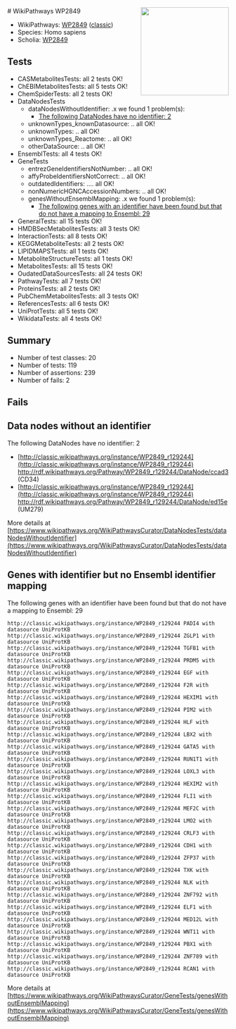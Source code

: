 <img style="float: right; width: 200px" src="https://upload.wikimedia.org/wikipedia/commons/thumb/8/83/Wplogo_with_text_500.png/640px-Wplogo_with_text_500.png" />
# WikiPathways WP2849

* WikiPathways: [WP2849](https://wikipathways.org/pathways/WP2849) ([classic](https://classic.wikipathways.org/instance/WP2849))
* Species: Homo sapiens
* Scholia: [WP2849](https://scholia.toolforge.org/wikipathways/WP2849)
## Tests
* CASMetabolitesTests: all 2 tests OK!
* ChEBIMetabolitesTests: all 5 tests OK!
* ChemSpiderTests: all 2 tests OK!
* DataNodesTests
    * dataNodesWithoutIdentifier: .x we found 1 problem(s):
        * [The following DataNodes have no identifier: 2](#d2d32fa1)
    * unknownTypes_knownDatasource: .. all OK!
    * unknownTypes: .. all OK!
    * unknownTypes_Reactome: .. all OK!
    * otherDataSource: .. all OK!
* EnsemblTests: all 4 tests OK!
* GeneTests
    * entrezGeneIdentifiersNotNumber: .. all OK!
    * affyProbeIdentifiersNotCorrect: .. all OK!
    * outdatedIdentifiers: .... all OK!
    * nonNumericHGNCAccessionNumbers: .. all OK!
    * genesWithoutEnsemblMapping: .x we found 1 problem(s):
        * [The following genes with an identifier have been found but that do not have a mapping to Ensembl: 29](#c4e54335)
* GeneralTests: all 15 tests OK!
* HMDBSecMetabolitesTests: all 3 tests OK!
* InteractionTests: all 8 tests OK!
* KEGGMetaboliteTests: all 2 tests OK!
* LIPIDMAPSTests: all 1 tests OK!
* MetaboliteStructureTests: all 1 tests OK!
* MetabolitesTests: all 15 tests OK!
* OudatedDataSourcesTests: all 24 tests OK!
* PathwayTests: all 7 tests OK!
* ProteinsTests: all 2 tests OK!
* PubChemMetabolitesTests: all 3 tests OK!
* ReferencesTests: all 6 tests OK!
* UniProtTests: all 5 tests OK!
* WikidataTests: all 4 tests OK!


## Summary

* Number of test classes: 20
* Number of tests: 119
* Number of assertions: 239
* Number of fails: 2

## Fails

<a name="d2d32fa1" />

## Data nodes without an identifier

The following DataNodes have no identifier: 2

* [http://classic.wikipathways.org/instance/WP2849_r129244](http://classic.wikipathways.org/instance/WP2849_r129244) http://rdf.wikipathways.org/Pathway/WP2849_r129244/DataNode/ccad3 (CD34)
* [http://classic.wikipathways.org/instance/WP2849_r129244](http://classic.wikipathways.org/instance/WP2849_r129244) http://rdf.wikipathways.org/Pathway/WP2849_r129244/DataNode/ed15e (UM279)


More details at [https://www.wikipathways.org/WikiPathwaysCurator/DataNodesTests/dataNodesWithoutIdentifier](https://www.wikipathways.org/WikiPathwaysCurator/DataNodesTests/dataNodesWithoutIdentifier)

<a name="c4e54335" />

## Genes with identifier but no Ensembl identifier mapping

The following genes with an identifier have been found but that do not have a mapping to Ensembl: 29
```
http://classic.wikipathways.org/instance/WP2849_r129244 PADI4 with datasource UniProtKB
http://classic.wikipathways.org/instance/WP2849_r129244 ZGLP1 with datasource UniProtKB
http://classic.wikipathways.org/instance/WP2849_r129244 TGFB1 with datasource UniProtKB
http://classic.wikipathways.org/instance/WP2849_r129244 PRDM5 with datasource UniProtKB
http://classic.wikipathways.org/instance/WP2849_r129244 EGF with datasource UniProtKB
http://classic.wikipathways.org/instance/WP2849_r129244 F2R with datasource UniProtKB
http://classic.wikipathways.org/instance/WP2849_r129244 HEXIM1 with datasource UniProtKB
http://classic.wikipathways.org/instance/WP2849_r129244 PIM2 with datasource UniProtKB
http://classic.wikipathways.org/instance/WP2849_r129244 HLF with datasource UniProtKB
http://classic.wikipathways.org/instance/WP2849_r129244 LBX2 with datasource UniProtKB
http://classic.wikipathways.org/instance/WP2849_r129244 GATA5 with datasource UniProtKB
http://classic.wikipathways.org/instance/WP2849_r129244 RUN1T1 with datasource UniProtKB
http://classic.wikipathways.org/instance/WP2849_r129244 LOXL3 with datasource UniProtKB
http://classic.wikipathways.org/instance/WP2849_r129244 HEXIM2 with datasource UniProtKB
http://classic.wikipathways.org/instance/WP2849_r129244 FLI1 with datasource UniProtKB
http://classic.wikipathways.org/instance/WP2849_r129244 MEF2C with datasource UniProtKB
http://classic.wikipathways.org/instance/WP2849_r129244 LMO2 with datasource UniProtKB
http://classic.wikipathways.org/instance/WP2849_r129244 CRLF3 with datasource UniProtKB
http://classic.wikipathways.org/instance/WP2849_r129244 CDH1 with datasource UniProtKB
http://classic.wikipathways.org/instance/WP2849_r129244 ZFP37 with datasource UniProtKB
http://classic.wikipathways.org/instance/WP2849_r129244 TXK with datasource UniProtKB
http://classic.wikipathways.org/instance/WP2849_r129244 NLK with datasource UniProtKB
http://classic.wikipathways.org/instance/WP2849_r129244 ZNF792 with datasource UniProtKB
http://classic.wikipathways.org/instance/WP2849_r129244 ELF1 with datasource UniProtKB
http://classic.wikipathways.org/instance/WP2849_r129244 MED12L with datasource UniProtKB
http://classic.wikipathways.org/instance/WP2849_r129244 WNT11 with datasource UniProtKB
http://classic.wikipathways.org/instance/WP2849_r129244 PBX1 with datasource UniProtKB
http://classic.wikipathways.org/instance/WP2849_r129244 ZNF789 with datasource UniProtKB
http://classic.wikipathways.org/instance/WP2849_r129244 RCAN1 with datasource UniProtKB
```

More details at [https://www.wikipathways.org/WikiPathwaysCurator/GeneTests/genesWithoutEnsemblMapping](https://www.wikipathways.org/WikiPathwaysCurator/GeneTests/genesWithoutEnsemblMapping)

